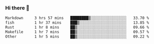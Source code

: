 ### Hi there 👋

<!--
**WShiBin/WShiBin** is a ✨ _special_ ✨ repository because its `README.md` (this file) appears on your GitHub profile.

Here are some ideas to get you started:

- 🔭 I’m currently working on ...
- 🌱 I’m currently learning ...
- 👯 I’m looking to collaborate on ...
- 🤔 I’m looking for help with ...
- 💬 Ask me about ...
- 📫 How to reach me: ...
- 😄 Pronouns: ...
- ⚡ Fun fact: ...
-->

<!--START_SECTION:waka-->

```txt
Markdown     3 hrs 57 mins   ████████▒░░░░░░░░░░░░░░░░   33.70 %
fish         1 hr 37 mins    ███▒░░░░░░░░░░░░░░░░░░░░░   13.85 %
Rust         1 hr 8 mins     ██▒░░░░░░░░░░░░░░░░░░░░░░   09.66 %
Makefile     1 hr 7 mins     ██▒░░░░░░░░░░░░░░░░░░░░░░   09.57 %
Other        1 hr 5 mins     ██▒░░░░░░░░░░░░░░░░░░░░░░   09.22 %
```

<!--END_SECTION:waka-->
